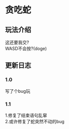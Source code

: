 # 贪吃蛇  
## 玩法介绍
这还要我交?  
WASD不会按?(doge)
## 更新日志
### 1.0
写了个bug玩  
### 1.1
1.修复了结束语句乱窜  
2.或许修复了蛇突然不动的bug  
